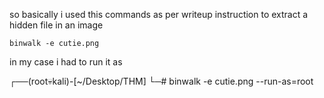 so basically i used this commands as per writeup instruction to extract a hidden file in an image


```
binwalk -e cutie.png
```




in my case i had to run it as


┌──(root💀kali)-[~/Desktop/THM]
└─# binwalk -e cutie.png --run-as=root



